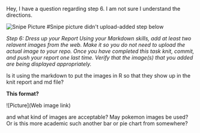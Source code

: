 Hey, I have a question regarding step 6. I am not sure I understand the directions.

![Snipe Picture](https://gm1.ggpht.com/-t5efnsCl5sH_mXoRs6bjO8q0lR6KiGgtnSoFXrHRGI89kfJ79IOHp7neJIMOOZJ9JZSOrJUDW6lvz7HwNn4DPsjgeeSdDP1AHZl0XwptJiWyq0pE8w7ThF2_oJPLoK9U5nCBF7xUC0D1v7EGMqcmnFt2or1oJ9V0B_TSuhM9a1c11ZgZ_1mEH4UnYOWBOZOcCrmQRnkgIDg73H7RKYbAhXwUXIoFZLSDHEfLwITae8J5kmjlqothwwBBxyYYzehYIutqiqnB7AirM0K-QQ3JAbrld7P9SuzIwJTxixrYnEyrHQSFrmopyMLlKufnLlgQ-Y6c8pk6ypJkFSVraqPeQ4XVaktPENGpTWQ6Slhxm9z_ahQAKw1keQZlnEiwIMPzJ-5RvJXkw0WHB04mpmUnBFBddikKJefDK9amOnpcW04IeB8H02gt7XNW0NWTHrXrucO4ZYJcmLiCo-d2X9_s3RwkLyl5Jo1v4wRb9et6kaCNlZxHN4AOfvzqq4GbBJc9Pg8zBxK-98ROFo1Tv5XTNtUgPy5LNzZKmrQr95Tsys3NOQjQPbojqfwd_Rbw6WOfvxoJMWxKeGxBes9p9fTL-nAz5FXLUxLIEe8bVf1IhSlzAuSdlwmOIO78oxJtNIQrP0DapxpufFm1heUREwEhUG3hDezarvYSBPZMCT2AzyvCOrsWBpcmrH4pghtjk-vCZCY2IK8z7SOvYtMieenLGDb4V9ZPxHOXyWQivcKrrvcS9USzTCBosSZS2HHOWnigQD7=s0-l75-ft-l75-ft)
#Snipe picture didn't upload-added step below

_Step 6: Dress up your Report
Using your Markdown skills, add at least two relavent images from the web. Make it so you do not need to upload the actual image to your repo.
Once you have completed this task knit, commit, and push your report one last time. Verify that the image(s) that you added are being displayed appropriately._

Is it using the markdown to put the images in R so that they show up in the knit report and md file? 


**This format?**  

![Picture](Web image link)  

and what kind of images are acceptable? May pokemon images be used? Or is this more academic such another bar or pie chart from somewhere?
